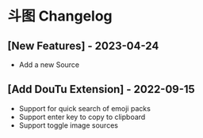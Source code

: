 # 斗图 Changelog

## [New Features] - 2023-04-24

- Add a new Source

## [Add DouTu Extension] - 2022-09-15

- Support for quick search of emoji packs
- Support enter key to copy to clipboard
- Support toggle image sources
